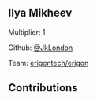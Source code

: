 
## Ilya Mikheev
Multiplier: 1

Github: [@JkLondon](https://github.com/JkLondon)

Team: [erigontech/erigon](https://github.com/erigontech/erigon/pulls?q=author%3AJkLondon)

## Contributions
